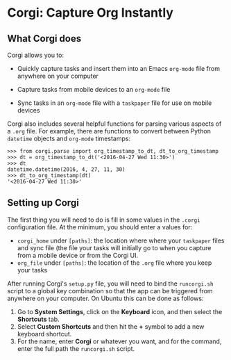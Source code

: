 # Corgi: Capture Org Instantly

## What Corgi does

Corgi allows you to:

* Quickly capture tasks and insert them into an Emacs `org-mode` file from anywhere on your computer

* Capture tasks from mobile devices to an `org-mode` file

* Sync tasks in an `org-mode` file with a `taskpaper` file for use on mobile devices

Corgi also includes several helpful functions for parsing various aspects of a `.org` file. For example, there are functions to convert between Python `datetime` objects and `org-mode` timestamps:

	>>> from corgi.parse import org_timestamp_to_dt, dt_to_org_timestamp
	>>> dt = org_timestamp_to_dt('<2016-04-27 Wed 11:30>')
	>>> dt
	datetime.datetime(2016, 4, 27, 11, 30)
	>>> dt_to_org_timestamp(dt)
	'<2016-04-27 Wed 11:30>'

## Setting up Corgi

The first thing you will need to do is fill in some values in the `.corgi` configuration file. At the minimum, you should enter a values for:

* `corgi_home` under `[paths]`: the location where where your `taskpaper` files and sync file (the file your tasks will initially go to when you capture from a mobile device or from the Corgi UI.
* `org_file` under `[paths]`: the location of the `.org` file where you keep your tasks

After running Corgi's `setup.py` file, you will need to bind the `runcorgi.sh` script to a global key combination so that the app can be triggered from anywhere on your computer. On Ubuntu this can be done as follows:

1. Go to **System Settings**, click on the **Keyboard** icon, and then select the **Shortcuts** tab.
2. Select **Custom Shortcuts** and then hit the **+** symbol to add a new keyboard shortcut.
3. For the name, enter **Corgi** or whatever you want, and for the command, enter the full path the `runcorgi.sh` script.
